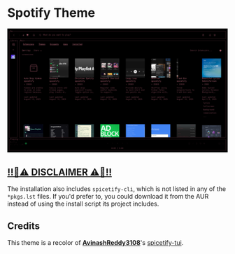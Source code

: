 # Spotify Theme
![](./showcase.png)

## [‼️🚨⚠️ DISCLAIMER ⚠️🚨‼️](../../README.md)
The installation also includes `spicetify-cli`,
which is not listed in any of the `*pkgs.lst` files.
If you'd prefer to, you could download it from the AUR
instead of using the install script its project includes.

## Credits
This theme is a recolor of [**AvinashReddy3108**](https://github.com/AvinashReddy3108)'s [spicetify-tui](https://github.com/AvinashReddy3108/spicetify-tui).